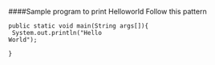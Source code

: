 ####Sample program to print Helloworld
Follow this pattern
<code>   
 public static void main(String args[]){ <br/> 
        System.out.println("Hello World");  
 }
 </code>